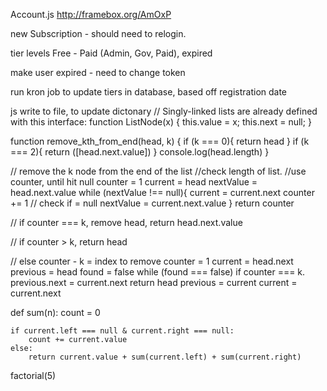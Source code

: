 Account.js http://framebox.org/AmOxP

new Subscription - should need to relogin.

tier levels
Free - Paid (Admin, Gov, Paid), expired

make user expired - need to change token

run kron job to update tiers in database, based off registration date

js write to file, to update dictonary
// Singly-linked lists are already defined with this interface:
function ListNode(x) {
this.value = x;
this.next = null;
}

function remove_kth_from_end(head, k) {
if (k === 0){
return head
}
if (k === 2){
return ([head.next.value])
}
console.log(head.length)
}

// remove the k node from the end of the list
//check length of list.
//use counter, until hit null
counter = 1
current = head
nextValue = head.next.value
while (nextValue !== null){
current = current.next
counter += 1
// check if = null
nextValue = current.next.value
}
return counter

// if counter === k, remove head, return head.next.value

// if counter > k, return head

// else counter - k = index to remove
counter = 1
current = head.next
previous = head
found = false
while (found === false)
if counter === k.
previous.next = current.next
return head
previous = current
current = current.next

def sum(n):
count = 0

    if current.left === null & current.right === null:
        count += current.value
    else:
        return current.value + sum(current.left) + sum(current.right)

factorial(5)

